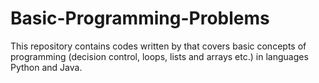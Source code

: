 # Basic-Programming-Problems
This repository contains codes written by that covers basic concepts of programming (decision control, loops, lists and arrays etc.) in languages Python and Java. 
